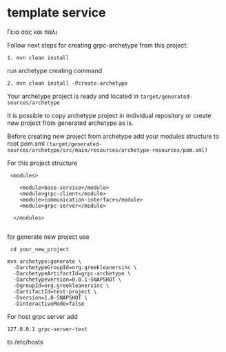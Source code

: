 # template service
Γεια σας και πάλι

Follow next steps for creating grpc-archetype from this project:
```
1. mvn clean install
```
run archetype creating command

```
2. mvn clean install -Pcreate-archetype
```

Your archetype project is ready and located in ```target/generated-sources/archetype```

It is possible to copy archetype project in individual repository or create new project from generated archetype as is.

Before creating new project from archetype add your modules structure to root pom.xml ```(target/generated-sources/archetype/src/main/resources/archetype-resources/pom.xml)```

For this project structure 
```
 <modules>
            
    <module>base-service</module>
    <module>grpc-client</module>
    <module>communication-interface</module>
    <module>grpc-server</module>

  </modules>
  
```

for generate new project use

```
 cd your_new_project
 
mvn archetype:generate \
  -DarchetypeGroupId=org.greekleanersinc \
  -DarchetypeArtifactId=grpc-archetype \
  -DarchetypeVersion=0.0.1-SNAPSHOT \
  -DgroupId=org.greekleanersinc \
  -DartifactId=test-project \
  -Dversion=1.0-SNAPSHOT \
  -DinteractiveMode=false
```


For host grpc server add
```
127.0.0.1 grpc-server-test 
```
to /etc/hosts